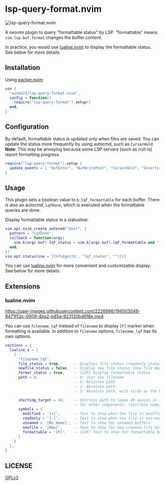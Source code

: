 # lsp-query-format.nvim

![lsp-query-format.nvim](https://user-images.githubusercontent.com/2226696/194503377-036758f5-c657-4902-b40c-cb6cffa2e845.gif)

A neovim plugin to query "formattable status" by LSP.
"formattable" means `vim.lsp.buf.format` changes the buffer content.

In practice, you would use [lualine.nvim] to display the formattable status.
See below for more details.

[lualine.nvim]: https://github.com/nvim-lualine/lualine.nvim

## Installation

Using [packer.nvim]:
```lua
use {
  "aznhe21/lsp-query-format.nvim",
  config = function()
    require("lsp-query-format").setup()
  end,
}
```

[packer.nvim]: https://github.com/wbthomason/packer.nvim

## Configuration

By default, formattable status is updated only when files are saved.
You can update the status more frequently by using autocmd, such as `CursorHold`.
**Note**: This may be annoying because some LSP servers (such as null-ls) report formatting progress.

```lua
require("lsp-query-format").setup {
  update_events = { "BufEnter", "BufWritePost", "CursorHold", "InsertLeave" },
}
```

## Usage

This plugin sets a boolean value to `b:lqf_formattable` for each buffer.
There is also an autocmd, `LqfDone`, which is executed when the formattable queries are done.

Display formattable status in a statusline:

```lua
vim.api.nvim_create_autocmd("User", {
  pattern = "LqfDone",
  callback = function(args)
    vim.b[args.buf].lqf_status = vim.b[args.buf].lqf_formattable and " [F]" or ""
  end,
})
vim.opt.statusline = [[%f%{get(b:, "lqf_status", "")}]]
```

You can use [lualine.nvim] for more convenient and customizable display.
See below for more details.

## Extensions

### lualine.nvim

<https://user-images.githubusercontent.com/2226696/194503049-8471f52c-0909-4ba2-b85a-923120bd918e.mp4>

You can use `filename_lqf` instead of `filename` to display `[F]` marker when formatting is available.
In addition to `filename` options, `filename_lqf` has its own options.

```lua
sections = {
  lualine_a = {
    {
      'filename_lqf',
      file_status = true,      -- Displays file status (readonly status, modified status)
      newfile_status = false,  -- Display new file status (new file means no write after created)
      format_status = true,    -- [LQF] Display formattable status
      path = 0,                -- 0: Just the filename
                               -- 1: Relative path
                               -- 2: Absolute path
                               -- 3: Absolute path, with tilde as the home directory

      shorting_target = 40,    -- Shortens path to leave 40 spaces in the window
                               -- for other components. (terrible name, any suggestions?)
      symbols = {
        modified = '[+]',      -- Text to show when the file is modified.
        readonly = '[-]',      -- Text to show when the file is non-modifiable or readonly.
        unnamed = '[No Name]', -- Text to show for unnamed buffers.
        newfile = '[New]',     -- Text to show for new created file before first writting
        formattable = '[F]',   -- [LQF] Text to show for formattable buffers.
      }
    }
  },
}
```

## LICENSE

[GPLv3]

[GPLv3]: https://www.gnu.org/licenses/gpl-3.0.html
